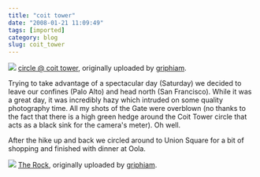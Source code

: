 ```yaml
---
title: "coit tower"
date: "2008-01-21 11:09:49"
tags: [imported]
category: blog
slug: coit_tower
---
```


<div class="flickr-frame">
	<a href="https://www.flickr.com/photos/markphilpot/2208197902/" title="photo sharing"><img src="https://farm3.static.flickr.com/2397/2208197902_1e2bb16bcb.jpg" class="flickr-photo" /></a>
    <span class="flickr-caption"><a href="https://www.flickr.com/photos/markphilpot/2208197902/">circle @ coit tower</a>, originally uploaded by <a href="https://www.flickr.com/people/markphilpot/">griphiam</a>.</span>
</div>

Trying to take advantage of a spectacular day (Saturday) we decided to leave our confines (Palo Alto) and head north (San Francisco). While it was a great day, it was incredibly hazy which intruded on some quality photography time. All my shots of the Gate were overblown (no thanks to the fact that there is a high green hedge around the Coit Tower circle that acts as a black sink for the camera's meter). Oh well.

After the hike up and back we circled around to Union Square for a bit of shopping and finished with dinner at Oola.

<div class="flickr-frame">
	<a href="https://www.flickr.com/photos/markphilpot/2208199588/" title="photo sharing"><img src="https://farm3.static.flickr.com/2043/2208199588_2564c255ee.jpg" class="flickr-photo" /></a>
    <span class="flickr-caption"><a href="https://www.flickr.com/photos/markphilpot/2208199588/">The Rock</a>, originally uploaded by <a href="https://www.flickr.com/people/markphilpot/">griphiam</a>.</span>
</div>

